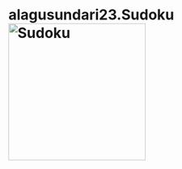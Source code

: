 # alagusundari23.Sudoku<img width="271" alt="Sudoku" src="https://user-images.githubusercontent.com/88221047/136819112-9029ab16-6a9d-4673-98cb-43fd5a648cb6.png">
